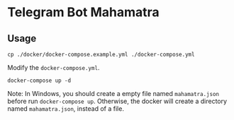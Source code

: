 Telegram Bot Mahamatra
=================

## Usage

```shell
cp ./docker/docker-compose.example.yml ./docker-compose.yml
```

Modify the `docker-compose.yml`.

```shell
docker-compose up -d
```

Note: In Windows, you should create a empty file named `mahamatra.json` before run `docker-compose up`.
Otherwise, the docker will create a directory named `mahamatra.json`, instead of a file.
